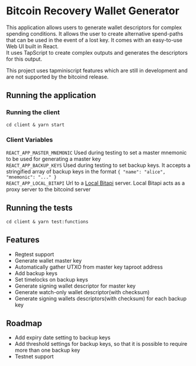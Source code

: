# Bitcoin Recovery Wallet Generator

This application allows users to generate wallet descriptors for complex spending conditions. It allows the user to create alternative spend-paths that can be used in the event of a lost key. It comes with an easy-to-use Web UI built in React.  
It uses TapScript to create complex outputs and generates the descriptors for this output.

This project uses tapminiscript features which are still in development and are not supported by the bitcoind release.

## Running the application

### Running the client  
`cd client & yarn start`

### Client Variables
`REACT_APP_MASTER_MNEMONIC` Used during testing to set a master mnemonic to be used for generating a master key  
`REACT_APP_BACKUP_KEYS` Used during testing to set backup keys. It accepts a stringified array of backup keys in the format `{ "name": "alice", "mnemonic": "..." }`  
`REACT_APP_LOCAL_BITAPI` Url to a [Local Bitapi](https://github.com/Eunovo/local-bitapi) server. Local Bitapi acts as a proxy server to the bitcoind server

## Running the tests
`cd client & yarn test:functions`

## Features

- Regtest support
- Generate wallet master key
- Automatically gather UTXO from master key taproot address
- Add backup keys
- Set timelocks on backup keys
- Generate signing wallet descriptor for master key
- Generate watch-only wallet descriptor(with checksum)
- Generate signing wallets descriptors(with checksum) for each backup key


## Roadmap

- Add expiry date setting to backup keys
- Add threshold settings for backup keys, so that it is possible to require more than one backup key
- Testnet support
